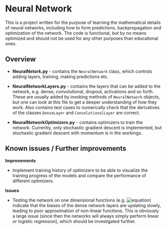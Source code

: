 # Neural Network 

This is a project written for the purpose of learning the mathematical details of neural networks, including how to form predictions, backpropagation and optimization of the network. The code is functional, but by no means optimized and should not be used for any other purposes than educational ones.

## Overview

* **NeuralNetork.py** - contains the `NeuralNetwork` class, which controls adding layers, training, making predictions etc. 

*  **NeuralNetworkLayers.py** - contains the layers that can be added to the network, e.g. dense, convolutional, dropout, activations and so forth. These are usually added by invoking methods  of `NeuralNetwork` objects, but one can look at this file to get a deeper understanding of how they work. Also contains test cases to numerically check that the derivatives of the classes `DenseLayer` and `ConvolutionalLayer` are correct.
* **NeuralNetworkOptimizers.py**  - contains optimizers to train the network. Currently, only stochastic gradient descent is implemented, but stochastic gradient descent with momentum is in the workings.

## Known issues / Further improvements

**Improvements**

* Implement training history of optimizers to be able to visualize the training progress of the models and compare the performance of different optimizers.

**Issues**

* Testing the network on one dimensional functions (e.g. ![equation](https://latex.codecogs.com/gif.latex?sin(x)+x,\%20\%20x\in\mathbb{R})) indicate that the biases of the dense network layers are updating slowly, leading to poor approximation of non-linear functions. This is obviously a large issue (since then the networks will always simply perform linear or logistic regression), which should be investigated further.

